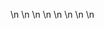 

















































\n
\n
\n
\n
\n
\n
\n
\n








































